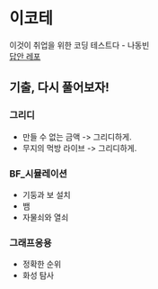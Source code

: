 # 이코테
이것이 취업을 위한 코딩 테스트다 - 나동빈  
[답안 레포](https://github.com/ndb796/python-for-coding-test)

## 기출, 다시 풀어보자!
### 그리디
* 만들 수 없는 금액 -> 그리디하게.
* 무지의 먹방 라이브 -> 그리디하게.

### BF_시뮬레이션
* 기둥과 보 설치
* 뱀
* 자물쇠와 열쇠


### 그래프응용
* 정확한 순위
* 화성 탐사